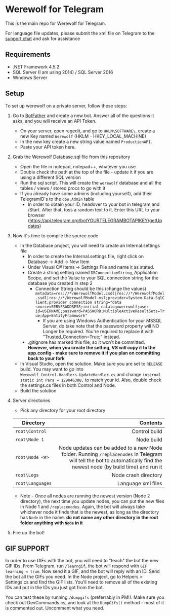 # Werewolf for Telegram

This is the main repo for Werewolf for Telegram.

For language file updates, please submit the xml file on Telegram to the [support chat](http://telegram.me/werewolfsupport) and ask for assistance

## Requirements
* .NET Framework 4.5.2
* SQL Server (I am using 2014) / SQL Server 2016
* Windows Server

## Setup

To set up werewolf on a private server, follow these steps:

1. Go to [BotFather](https://telegram.me/BotFather) and create a new bot.  Answer all of the questions it asks, and you will receive an API Token.
   * On your server, open regedit, and go to `HKLM\SOFTWARE\`, create a new Key named `Werewolf` (HKLM - HKEY_LOCAL_MACHINE)
   * In the new key create a new string value named `ProductionAPI`.  
   * Paste your API token here.
2. Grab the Werewolf Database.sql file from this repository
   * Open the file in notepad, notepad++, whatever you use
   * Double check the path at the top of the file - update it if you are using a different SQL version
   * Run the sql script.  This will create the `werewolf` database and all the tables / views / stored procs to go with it
   * If you already have some admins (including yourself), add their TelegramID's to the `dbo.Admin` table
		* In order to obtain your ID, headover to your bot in telegram and /Start. After that, toss a random text to it. Enter this URL to your browser (https://api.telegram.org/botYOURTELEGRAMBOTAPIKEY/getUpdates)
3. Now it's time to compile the source code
   * In the Database project, you will need to create an Internal.settings file
	  * In order to create the Internal.settings file, right click on Database -> Add -> New Item
	  * Under Visual C# Items -> Settings File and name it as stated.
      * Create a string setting named `DBConnectionString`, Application Scope, and set the Value to your SQL connection string for the database you created in step 2
         * Connection String should be this (change the values) `metadata=res://*/WerewolfModel.csdl|res://*/WerewolfModel.ssdl|res://*/WerewolfModel.msl;provider=System.Data.SqlClient;provider connection string="data source=SERVERADDRESS;initial catalog=werewolf;user id=USERNAME;password=PASSWORD;MultipleActiveResultSets=True;App=EntityFramework"`
			* If you are using Windows Authentication for your MSSQL Server, do take note that the password property will NO Longer be required. You're required to replace it with "Trusted_Connection=True;" instead.
      * .gitignore has marked this file, so it won't be committed. **However, when you create the setting, VS will copy it to the app.config - make sure to remove it if you plan on committing back to your fork**
   * In Visual Studio, open the solution.  Make sure you are set to `RELEASE` build.  You may want to go into `Werewolf_Control.Handlers.UpdateHandler.cs` and change `internal static int Para = 129046388;` to match your id.  Also, double check the settings.cs files in both Control and Node.
   * Build the solution
4. Server directories
   * Pick any directory for your root directory

   | Directory | Contents |
   |-----------|---------:|
   |`root\Control`|Control build|
   |`root\Node 1`|Node build|
   |`root\Node <#>`|Node updates can be added to a new Node folder.  Running `/replacenodes` in Telegram will tell the bot to automatically find the newest node (by build time) and run it|
   |`root\Logs`|Node crash directory|
   |`root\Languages`|Language xml files|

   * Note - Once all nodes are running the newest version (Node 2 directory), the next time you update nodes, you can put the new files in Node 1 and `/replacenodes`.  Again, the bot will always take whichever node it finds that is the newest, as long as the directory has `Node` in the name.  **do not name any other directory in the root folder anything with `Node` in it**
5. Fire up the bot!




## GIF SUPPORT
In order to use GIFs with the bot, you will need to "teach" the bot the new GIF IDs.  From Telegram, run `/learngif`, the bot will respond with `GIF learning = true`.  Now send it a GIF, and the bot will reply with an ID.  Send the bot all the GIFs you need.  In the Node project, go to Helpers > Settings.cs and find the GIF lists.  You'll need to remove all of the existing IDs and put in the IDs you just got from the bot.

You can test these by running `/dumpgifs` (preferrably in PM!).  Make sure you check out DevCommands.cs, and look at the `DumpGifs()` method - most of it is commented out.  Uncomment what you need.
